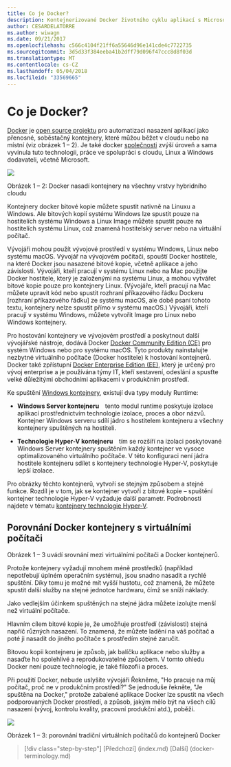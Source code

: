 ```yaml
---
title: Co je Docker?
description: Kontejnerizované Docker životního cyklu aplikací s Microsoft platforma a nástroje
author: CESARDELATORRE
ms.author: wiwagn
ms.date: 09/21/2017
ms.openlocfilehash: c566c4104f21ff6a55646d96e141cde4c7722735
ms.sourcegitcommit: 3d5d33f384eeba41b2dff79d096f47ccc8d8f03d
ms.translationtype: MT
ms.contentlocale: cs-CZ
ms.lasthandoff: 05/04/2018
ms.locfileid: "33569665"
---
```

# <a name="what-is-docker"></a>Co je Docker?

[Docker](https://www.docker.com/) je [open source projektu](https://github.com/docker/docker) pro automatizaci nasazení aplikací jako přenosné, soběstačný kontejnery, které můžou běžet v cloudu nebo na místní (viz obrázek 1 – 2). Je také docker [společnosti](https://www.docker.com/) zvýší úroveň a sama vyvinula tuto technologii, práce ve spolupráci s cloudu, Linux a Windows dodavateli, včetně Microsoft.

![](./media/image2.png)

Obrázek 1 – 2: Docker nasadí kontejnery na všechny vrstvy hybridního cloudu

Kontejnery docker bitové kopie můžete spustit nativně na Linuxu a Windows. Ale bitových kopií systému Windows lze spustit pouze na hostitelích systému Windows a Linux Image můžete spustit pouze na hostitelích systému Linux, což znamená hostitelský server nebo na virtuální počítač.

Vývojáři mohou použít vývojové prostředí v systému Windows, Linux nebo systému macOS. Vývojář na vývojovém počítači, spouští Docker hostitele, na které Docker jsou nasazené bitové kopie, včetně aplikace a jeho závislosti. Vývojáři, kteří pracují v systému Linux nebo na Mac použijte Docker hostitele, který je založenými na systému Linux, a mohou vytvářet bitové kopie pouze pro kontejnery Linux. (Vývojáře, kteří pracují na Mac můžete upravit kód nebo spustit rozhraní příkazového řádku Dockeru \[rozhraní příkazového řádku\] ze systému macOS, ale době psaní tohoto textu, kontejnery nelze spustit přímo v systému macOS.) Vývojáři, kteří pracují v systému Windows, můžete vytvořit Image pro Linux nebo Windows kontejnery.

Pro hostování kontejnery ve vývojovém prostředí a poskytnout další vývojářské nástroje, dodává Docker [Docker Community Edition (CE)](https://www.docker.com/community-edition) pro systém Windows nebo pro systému macOS. Tyto produkty nainstalujte nezbytné virtuálního počítače (Docker hostitele) k hostování kontejnerů. Docker také zpřístupní [Docker Enterprise Edition (EE)](https://www.docker.com/enterprise-edition), který je určený pro vývoj enterprise a je používána týmy IT, kteří sestavení, odeslání a spusťte velké důležitými obchodními aplikacemi v produkčním prostředí.

Ke spuštění [Windows kontejnery](https://msdn.microsoft.com/virtualization/windowscontainers/about/about_overview), existují dva typy moduly Runtime:

-   **Windows Server kontejneru** tento modul runtime poskytuje izolace aplikací prostřednictvím technologie izolace, proces a obor názvů. Kontejner Windows serveru sdílí jádro s hostitelem kontejneru a všechny kontejnery spuštěných na hostiteli.

-   **Technologie Hyper-V kontejneru** tím se rozšíří na izolaci poskytované Windows Server kontejnery spuštěním každý kontejner ve vysoce optimalizovaného virtuálního počítače. V této konfiguraci není jádra hostitele kontejneru sdílet s kontejnery technologie Hyper-V, poskytuje lepší izolace.

Pro obrázky těchto kontejnerů, vytvoří se stejným způsobem a stejné funkce. Rozdíl je v tom, jak se kontejner vytvoří z bitové kopie – spuštění kontejner technologie Hyper-V vyžaduje další parametr. Podrobnosti najdete v tématu [kontejnery technologie Hyper-V](https://msdn.microsoft.com/virtualization/windowscontainers/about/about_overview).

## <a name="comparing-docker-containers-with-vms"></a>Porovnání Docker kontejnery s virtuálními počítači

Obrázek 1 – 3 uvádí srovnání mezi virtuálními počítači a Docker kontejnerů.

Protože kontejnery vyžadují mnohem méně prostředků (například nepotřebují úplném operačním systému), jsou snadno nasadit a rychlé spuštění. Díky tomu je možné mít vyšší hustotu, což znamená, že můžete spustit další služby na stejné jednotce hardwaru, čímž se sníží náklady.

Jako vedlejším účinkem spuštěných na stejné jádra můžete izolujte menší než virtuální počítače.

Hlavním cílem bitové kopie je, že umožňuje prostředí (závislosti) stejná napříč různých nasazení. To znamená, že můžete ladění na váš počítač a poté ji nasadit do jiného počítače s prostředím stejné zaručit.

Bitovou kopii kontejneru je způsob, jak balíčku aplikace nebo služby a nasaďte ho spolehlivé a reprodukovatelné způsobem. V tomto ohledu Docker není pouze technologie, je také filozofii a proces.

Při použití Docker, nebude uslyšíte vývojáři Řekněme, "Ho pracuje na můj počítač, proč ne v produkčním prostředí?" Se jednoduše řekněte, "Je spuštěna na Docker," protože zabalené aplikace Docker lze spustit na všech podporovaných Docker prostředí, a způsob, jakým mělo být na všech cílů nasazení (vývoj, kontrolu kvality, pracovní produkční atd.), poběží.

![](./media/image3.png)

Obrázek 1 – 3: porovnání tradiční virtuálních počítačů do kontejnerů Docker


>[!div class="step-by-step"]
[Předchozí] (index.md) [Další] (docker-terminology.md)
